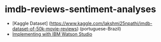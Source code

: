 # imdb-reviews-sentiment-analyses

- [Kaggle Dataset] (https://www.kaggle.com/lakshmi25npathi/imdb-dataset-of-50k-movie-reviews) (portuguese-Brazil)
- [Implementing with IBM Watson Studio](https://leonardofurnielis.medium.com/criando-modelos-de-machine-learning-com-ibm-watson-studio-1-de-2-35d012f8eec)
